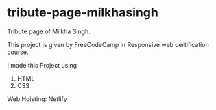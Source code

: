 # tribute-page-milkhasingh
 Tribute page of Milkha Singh.
 
 This project is given by FreeCodeCamp in Responsive web certification course.
 
 I made this Project using
 1. HTML
 2. CSS
 
 Web Hoisting: Netlify
 
 

